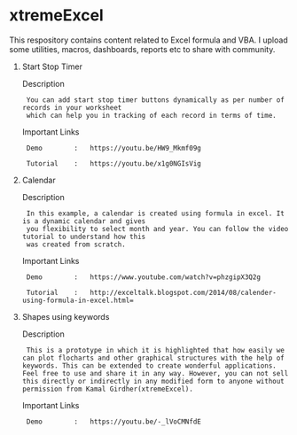# xtremeExcel
This respository contains content related to Excel formula and VBA. I upload some utilities, macros,
dashboards, reports etc to share with community.

1. Start Stop Timer

    Description

		You can add start stop timer buttons dynamically as per number of records in your worksheet
		which can help you in tracking of each record in terms of time.

    Important Links

		Demo		:	https://youtu.be/HW9_Mkmf09g

		Tutorial	:	https://youtu.be/x1g0NGIsVig

	   
2. Calendar

	Description
	
		In this example, a calendar is created using formula in excel. It is a dynamic calendar and gives
		you flexibility to select month and year. You can follow the video tutorial to understand how this
		was created from scratch.
		
	Important Links
	
		Demo		:	https://www.youtube.com/watch?v=phzgipX3Q2g

		Tutorial	:	http://exceltalk.blogspot.com/2014/08/calender-using-formula-in-excel.html=
		

3. Shapes using keywords

	Description
	
		This is a prototype in which it is highlighted that how easily we can plot flocharts and other graphical structures with the help of keywords. This can be extended to create wonderful applications. Feel free to use and share it in any way. However, you can not sell this directly or indirectly in any modified form to anyone without permission from Kamal Girdher(xtremeExcel).
		
	Important Links
	
		Demo		:	https://youtu.be/-_lVoCMNfdE
